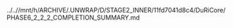../..//mnt/h/ARCHIVE/.UNWRAP/D/STAGE2_INNER/11fd7041d8c4/DuRiCore/PHASE6_2_2_2_COMPLETION_SUMMARY.md